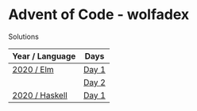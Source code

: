 # Advent of Code - wolfadex

Solutions

| Year / Language                       | Days                                      |
| ------------------------------------- | ----------------------------------------- |
| [2020 / Elm](./2020/lang-elm)         | [Day 1](./2020/lang-elm/src/Day01.elm)    |
|                                       | [Day 2](./2020/lang-elm/src/Day02.elm)    |
| [2020 / Haskell](./2020/lang-haskell) | [Day 1](./2020/lang-haskell/src/Day01.hs) |
